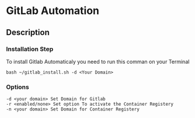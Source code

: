 # GitLab Automation

## Description

### Installation Step

To install Gitlab Automaticaly you need to run this comman on your Terminal

```
bash ~/gitlab_install.sh -d <Your Domain>

```
### Options
```
-d <your domain> Set Domain for Gitlab 
-r <enabled/none> Set option To activate the Container Registery
-n <your domain> Set Domain for Container Registery
```